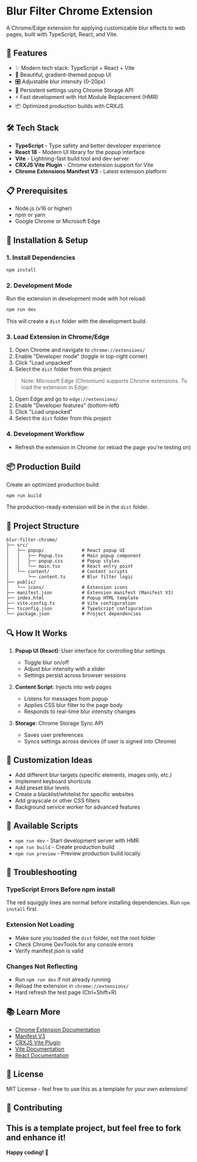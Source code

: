 # Blur Filter Chrome Extension

A Chrome/Edge extension for applying customizable blur effects to web pages, built with TypeScript, React, and Vite.

## 🚀 Features

- ✨ Modern tech stack: TypeScript + React + Vite
- 🎨 Beautiful, gradient-themed popup UI
- 🎛️ Adjustable blur intensity (0-20px)
- 💾 Persistent settings using Chrome Storage API
- ⚡ Fast development with Hot Module Replacement (HMR)
- 📦 Optimized production builds with CRXJS

## 🛠️ Tech Stack

- **TypeScript** - Type safety and better developer experience
- **React 18** - Modern UI library for the popup interface
- **Vite** - Lightning-fast build tool and dev server
- **CRXJS Vite Plugin** - Chrome extension support for Vite
- **Chrome Extensions Manifest V3** - Latest extension platform

## 📋 Prerequisites

- Node.js (v16 or higher)
- npm or yarn
- Google Chrome or Microsoft Edge

## 🔧 Installation & Setup

### 1. Install Dependencies

```bash
npm install
```

### 2. Development Mode

Run the extension in development mode with hot reload:

```bash
npm run dev
```

This will create a `dist` folder with the development build.

### 3. Load Extension in Chrome/Edge

1. Open Chrome and navigate to `chrome://extensions/`
2. Enable "Developer mode" (toggle in top-right corner)
3. Click "Load unpacked"
4. Select the `dist` folder from this project

> Note: Microsoft Edge (Chromium) supports Chrome extensions. To load the extension in Edge:

1. Open Edge and go to `edge://extensions/`
2. Enable "Developer features" (bottom-left)
3. Click "Load unpacked"
4. Select the `dist` folder from this project

### 4. Development Workflow
- Refresh the extension in Chrome (or reload the page you're testing on)

## 📦 Production Build

Create an optimized production build:

```bash
npm run build
```

The production-ready extension will be in the `dist` folder.

## 📁 Project Structure

```
blur-filter-chrome/
├── src/
│   ├── popup/              # React popup UI
│   │   ├── Popup.tsx       # Main popup component
│   │   ├── popup.css       # Popup styles
│   │   └── main.tsx        # React entry point
│   └── content/            # Content scripts
│       └── content.ts      # Blur filter logic
├── public/
│   └── icons/              # Extension icons
├── manifest.json           # Extension manifest (Manifest V3)
├── index.html              # Popup HTML template
├── vite.config.ts          # Vite configuration
├── tsconfig.json           # TypeScript configuration
└── package.json            # Project dependencies
```

## 🔍 How It Works

1. **Popup UI (React)**: User interface for controlling blur settings
   - Toggle blur on/off
   - Adjust blur intensity with a slider
   - Settings persist across browser sessions

2. **Content Script**: Injects into web pages
   - Listens for messages from popup
   - Applies CSS blur filter to the page body
   - Responds to real-time blur intensity changes

3. **Storage**: Chrome Storage Sync API
   - Saves user preferences
   - Syncs settings across devices (if user is signed into Chrome)

## 🚧 Customization Ideas

- Add different blur targets (specific elements, images only, etc.)
- Implement keyboard shortcuts
- Add preset blur levels
- Create a blacklist/whitelist for specific websites
- Add grayscale or other CSS filters
- Background service worker for advanced features

## 📝 Available Scripts

- `npm run dev` - Start development server with HMR
- `npm run build` - Create production build
- `npm run preview` - Preview production build locally

## 🐛 Troubleshooting

### TypeScript Errors Before npm install
The red squiggly lines are normal before installing dependencies. Run `npm install` first.

### Extension Not Loading
- Make sure you loaded the `dist` folder, not the root folder
- Check Chrome DevTools for any console errors
- Verify manifest.json is valid

### Changes Not Reflecting
- Run `npm run dev` if not already running
- Reload the extension in `chrome://extensions/`
- Hard refresh the test page (Ctrl+Shift+R)

## 📚 Learn More

- [Chrome Extension Documentation](https://developer.chrome.com/docs/extensions/)
- [Manifest V3](https://developer.chrome.com/docs/extensions/mv3/intro/)
- [CRXJS Vite Plugin](https://crxjs.dev/vite-plugin/)
- [Vite Documentation](https://vitejs.dev/)
- [React Documentation](https://react.dev/)

## 📄 License

MIT License - feel free to use this as a template for your own extensions!

## 🤝 Contributing

This is a template project, but feel free to fork and enhance it!
---

**Happy coding! 🎉**
